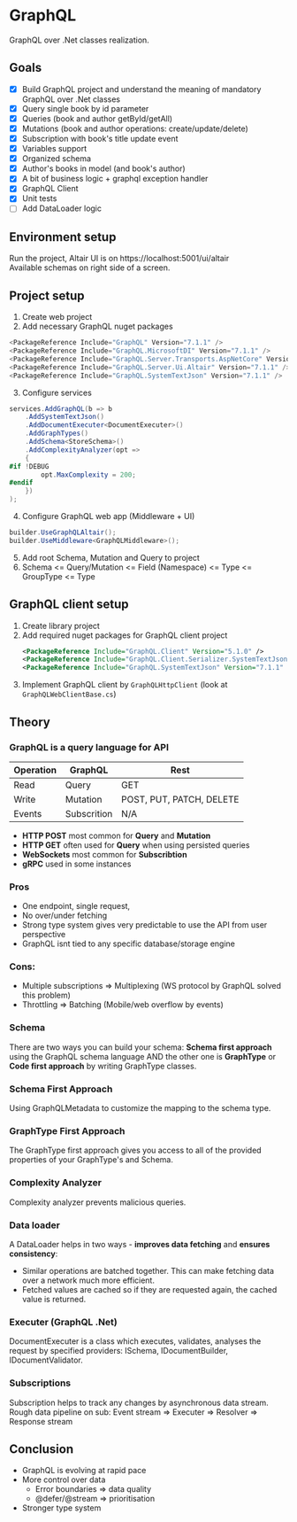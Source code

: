 # GraphQL
GraphQL over .Net classes realization.

## Goals
- [x] Build GraphQL project and understand the meaning of mandatory GraphQL over .Net classes
- [x] Query single book by id parameter
- [x] Queries (book and author getById/getAll)
- [x] Mutations (book and author operations: create/update/delete)
- [x] Subscription with book's title update event
- [x] Variables support
- [x] Organized schema
- [x] Author's books in model (and book's author)
- [x] A bit of business logic + graphql exception handler
- [x] GraphQL Client
- [x] Unit tests
- [ ] Add DataLoader logic

## Environment setup
Run the project, Altair UI is on https://localhost:5001/ui/altair  
Available schemas on right side of a screen.

## Project setup
1. Create web project
2. Add necessary GraphQL nuget packages
```csharp
<PackageReference Include="GraphQL" Version="7.1.1" />
<PackageReference Include="GraphQL.MicrosoftDI" Version="7.1.1" />
<PackageReference Include="GraphQL.Server.Transports.AspNetCore" Version="7.1.1" />
<PackageReference Include="GraphQL.Server.Ui.Altair" Version="7.1.1" />
<PackageReference Include="GraphQL.SystemTextJson" Version="7.1.1" />
```
3. Configure services
```csharp
services.AddGraphQL(b => b
    .AddSystemTextJson()
    .AddDocumentExecuter<DocumentExecuter>()
    .AddGraphTypes()
    .AddSchema<StoreSchema>()
    .AddComplexityAnalyzer(opt =>
    {
#if !DEBUG
        opt.MaxComplexity = 200;
#endif
    })
);
```
4. Configure GraphQL web app (Middleware + UI)
```csharp
builder.UseGraphQLAltair();
builder.UseMiddleware<GraphQLMiddleware>();
```
5. Add root Schema, Mutation and Query to project
6. Schema <= Query/Mutation <= Field (Namespace) <= Type <= GroupType <= Type

## GraphQL client setup
1. Create library project
2. Add required nuget packages for GraphQL client project
      ```xml
   <PackageReference Include="GraphQL.Client" Version="5.1.0" />
   <PackageReference Include="GraphQL.Client.Serializer.SystemTextJson" Version="5.1.0" />
   <PackageReference Include="GraphQL.SystemTextJson" Version="7.1.1" />
   ```
3. Implement GraphQL client by `GraphQLHttpClient` (look at `GraphQLWebClientBase.cs`)

## Theory
### GraphQL is a query language for API
Operation  | GraphQL     | Rest
  ---- |-------------| ------------- 
Read  | Query       | GET
Write  | Mutation    | POST, PUT, PATCH, DELETE
Events  | Subscrition | N/A

- **HTTP POST** most common for **Query** and **Mutation**
- **HTTP GET** often used for **Query** when using persisted queries
- **WebSockets** most common for **Subscribtion**
- **gRPC** used in some instances

### Pros
- One endpoint, single request,
- No over/under fetching
- Strong type system gives very predictable to use the API from user perspective
- GraphQL isnt tied to any specific database/storage engine

### Cons:
- Multiple subscriptions => Multiplexing (WS protocol by GraphQL solved this problem)
- Throttling => Batching (Mobile/web overflow by events)

### Schema
There are two ways you can build your schema: **Schema first approach** using the GraphQL schema language AND the other one is **GraphType** or **Code first approach** by writing GraphType classes.

### Schema First Approach
Using GraphQLMetadata to customize the mapping to the schema type.

### GraphType First Approach
The GraphType first approach gives you access to all of the provided properties of your GraphType's and Schema.

### Complexity Analyzer
Complexity analyzer prevents malicious queries.

### Data loader
A DataLoader helps in two ways - **improves data fetching** and **ensures consistency**:
- Similar operations are batched together. This can make fetching data over a network much more efficient.
- Fetched values are cached so if they are requested again, the cached value is returned.

### Executer (GraphQL .Net)
DocumentExecuter is a class which executes, validates, analyses the request by specified providers: ISchema, IDocumentBuilder, IDocumentValidator.

### Subscriptions
Subscription helps to track any changes by asynchronous data stream.  
Rough data pipeline on sub: Event stream => Executer => Resolver => Response stream

## Conclusion
- GraphQL is evolving at rapid pace
- More control over data
  - Error boundaries => data quality
  - @defer/@stream => prioritisation
- Stronger type system